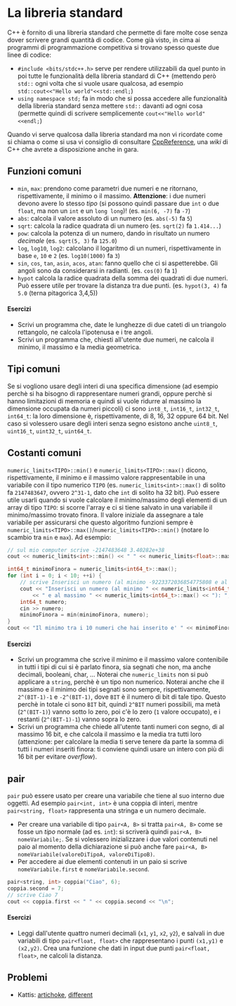 # La libreria standard

C++ è fornito di una libreria standard che permette di fare molte cose senza dover scrivere grandi quantità di codice. Come già visto, in cima ai programmi di programmazione competitiva si trovano spesso queste due linee di codice:
- `#include <bits/stdc++.h>` serve per rendere utilizzabili da quel punto in poi tutte le funzionalità della libreria standard di C++ (mettendo però `std::` ogni volta che si vuole usare qualcosa, ad esempio `std::cout<<"Hello world"<<std::endl;`)
- `using namespace std;` fa in modo che si possa accedere alle funzionalità della libreria standard senza mettere `std::` davanti ad ogni cosa (permette quindi di scrivere semplicemente `cout<<"Hello world"<<endl;`)

Quando vi serve qualcosa dalla libreria standard ma non vi ricordate come si chiama o come si usa vi consiglio di consultare [CppReference](https://en.cppreference.com/w/), una *wiki* di C++ che avrete a disposizione anche in gara.

## Funzioni comuni

- `min`, `max`: prendono come parametri due numeri e ne ritornano, rispettivamente, il minimo o il massimo. **Attenzione**: i due numeri devono avere lo stesso *tipo* (si possono quindi passare due `int` o due `float`, ma non un `int` e un `long long`)! (es. `min(6, -7)` fa `-7`)
- `abs`: calcola il valore assoluto di un numero (es. `abs(-5)` fa `5`)
- `sqrt`: calcola la radice quadrata di un numero (es. `sqrt(2)` fa `1.414...`)
- `pow`: calcola la potenza di un numero, dando in risultato un numero *decimale* (es. `sqrt(5, 3)` fa `125.0`)
- `log`, `log10`, `log2`: calcolano il logaritmo di un numeri, rispettivamente in base `e`, `10` e `2` (es. `log10(1000)` fa `3`)
- `sin`, `cos`, `tan`, `asin`, `acos`, `atan`: fanno quello che ci si aspetterebbe. Gli angoli sono da considerarsi in radianti. (es. `cos(0)` fa `1`)
- `hypot` calcola la radice quadrata della somma dei quadrati di due numeri. Può essere utile per trovare la distanza tra due punti. (es. `hypot(3, 4)` fa `5.0` (terna pitagorica 3,4,5))

#### Esercizi
- Scrivi un programma che, date le lunghezze di due cateti di un triangolo rettangolo, ne calcola l'ipotenusa e i tre angoli.
- Scrivi un programma che, chiesti all'utente due numeri, ne calcola il minimo, il massimo e la media geometrica.

## Tipi comuni

Se si vogliono usare degli interi di una specifica dimensione (ad esempio perchè si ha bisogno di rappresentare numeri grandi, oppure perchè si hanno limitazioni di memoria e quindi si vuole ridurre al massimo la dimensione occupata da numeri piccoli) ci sono `int8_t`, `int16_t`, `int32_t`, `int64_t`: la loro dimensione è, rispettivamente, di 8, 16, 32 oppure 64 bit. Nel caso si volessero usare degli interi senza segno esistono anche `uint8_t`, `uint16_t`, `uint32_t`, `uint64_t`.

## Costanti comuni

`numeric_limits<TIPO>::min()` e `numeric_limits<TIPO>::max()` dicono, rispettivamente, il minimo e il massimo valore rappresentabile in una variabile con il tipo numerico `TIPO` (es. `numeric_limits<int>::max()` di solito fa `2147483647`, ovvero `2^31-1`, dato che `int` di solito ha 32 bit). Può essere utile usarli quando si vuole calcolare il minimo/massimo degli elementi di un array di tipo `TIPO`: si scorre l'array e ci si tiene salvato in una variabile il minimo/massimo trovato finora. Il valore iniziale da assegnare a tale variabile per assicurarsi che questo algoritmo funzioni sempre è `numeric_limits<TIPO>::max()`/`numeric_limits<TIPO>::min()` (notare lo scambio tra `min` e `max`). Ad esempio:

```cpp
// sul mio computer scrive -2147483648 3.40282e+38
cout << numeric_limits<int>::min() << " " << numeric_limits<float>::max() << "\n";

int64_t minimoFinora = numeric_limits<int64_t>::max();
for (int i = 0; i < 10; ++i) {
	// scrive Inserisci un numero (al minimo -9223372036854775808 e al massimo 9223372036854775807):
	cout << "Inserisci un numero (al minimo " << numeric_limits<int64_t>::min()
		<< " e al massimo " << numeric_limits<int64_t>::max() << "): ";
	int64_t numero;
	cin >> numero;
	minimoFinora = min(minimoFinora, numero);
}
cout << "Il minimo tra i 10 numeri che hai inserito e' " << minimoFinora << "\n";
```

#### Esercizi
- Scrivi un programma che scrive il minimo e il massimo valore contenibile in tutti i tipi di cui si è parlato finora, sia segnati che non, ma anche decimali, booleani, char, ... Noterai che `numeric_limits` non si può applicare a `string`, perchè è un tipo non numerico. Noterai anche che il massimo e il minimo dei tipi segnati sono sempre, rispettivamente, `2^(BIT-1)-1` e `-2^(BIT-1)`, dove `BIT` è il numero di bit di tale tipo. Questo perchè in totale ci sono `BIT` bit, quindi `2^BIT` numeri possibili, ma metà (`2^(BIT-1)`) vanno sotto lo zero, poi c'è lo zero (`1` valore occupato), e i restanti (`2^(BIT-1)-1`) vanno sopra lo zero.
- Scrivi un programma che chiede all'utente tanti numeri con segno, di al massimo 16 bit, e che calcola il massimo e la media tra tutti loro (attenzione: per calcolare la media ti serve tenere da parte la somma di tutti i numeri inseriti finora: ti conviene quindi usare un intero con più di 16 bit per evitare *overflow*).

## pair

`pair` può essere usato per creare una variabile che tiene al suo interno due oggetti. Ad esempio `pair<int, int>` è una coppia di interi, mentre `pair<string, float>` rappresenta una stringa e un numero decimale.
- Per creare una variabile di tipo `pair<A, B>` si tratta `pair<A, B>` come se fosse un *tipo* normale (ad es. `int`): si scriverà quindi `pair<A, B> nomeVariabile;`. Se si volessero inizializzare i due valori contenuti nel paio al momento della dichiarazione si può anche fare `pair<A, B> nomeVariabile(valoreDiTipoA, valoreDiTipoB)`.
- Per accedere ai due elementi contenuti in un paio si scrive `nomeVariabile.first` e `nomeVariabile.second`.

```cpp
pair<string, int> coppia("Ciao", 6);
coppia.second = 7;
// scrive Ciao 7
cout << coppia.first << " " << coppia.second << "\n";
```

#### Esercizi
- Leggi dall'utente quattro numeri decimali (`x1`, `y1`, `x2`, `y2`), e salvali in due variabili di tipo `pair<float, float>` che rappresentano i punti `(x1,y1)` e `(x2,y2)`. Crea una funzione che dati in input due punti `pair<float, float>`, ne calcoli la distanza.

## Problemi

- Kattis: [artichoke](https://open.kattis.com/problems/artichoke), [different](https://open.kattis.com/problems/different)
